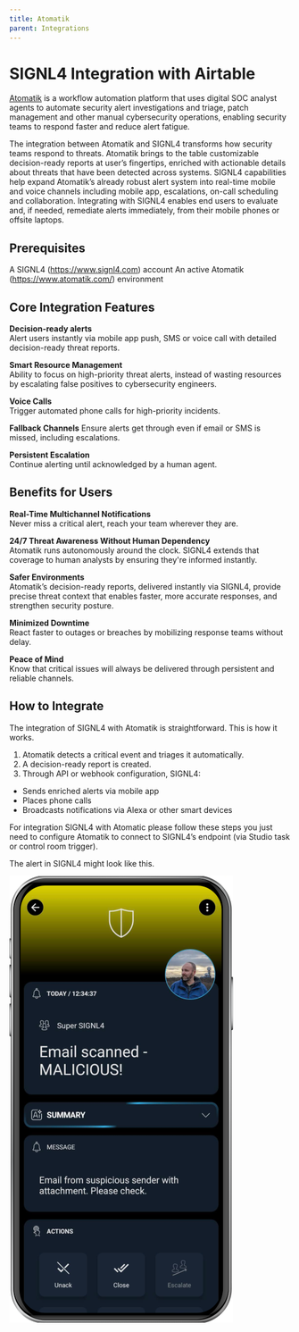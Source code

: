 ```yaml
---
title: Atomatik
parent: Integrations
---
```


# SIGNL4 Integration with Airtable

[Atomatik](https://www.atomatik.com/) is a workflow automation platform that uses digital SOC analyst agents to automate security alert investigations and triage, patch management and other manual cybersecurity operations, enabling security teams to respond faster and reduce alert fatigue.

The integration between Atomatik and SIGNL4 transforms how security teams respond to threats. Atomatik brings to the table customizable decision-ready reports at user’s fingertips, enriched with actionable details about threats that have been detected across systems. SIGNL4 capabilities help expand Atomatik’s already robust alert system into real-time mobile and voice channels including mobile app, escalations, on-call scheduling and collaboration. Integrating with SIGNL4 enables end users to evaluate and, if needed, remediate alerts immediately, from their mobile phones or offsite laptops.

## Prerequisites
A SIGNL4 (https://www.signl4.com) account
An active Atomatik (https://www.atomatik.com/) environment

## Core Integration Features

**Decision-ready alerts**  
Alert users instantly via mobile app push, SMS or voice call with detailed decision-ready threat reports.

**Smart Resource Management**  
Ability to focus on high-priority threat alerts, instead of wasting resources by escalating false positives to cybersecurity engineers.

**Voice Calls**  
Trigger automated phone calls for high-priority incidents.

**Fallback Channels**
Ensure alerts get through even if email or SMS is missed, including escalations.

**Persistent Escalation**  
Continue alerting until acknowledged by a human agent.

## Benefits for Users

**Real-Time Multichannel Notifications**  
Never miss a critical alert, reach your team wherever they are.

**24/7 Threat Awareness Without Human Dependency**  
Atomatik runs autonomously around the clock. SIGNL4 extends that coverage to human analysts by ensuring they're informed instantly.

**Safer Environments**  
Atomatik’s decision-ready reports, delivered instantly via SIGNL4, provide precise threat context that enables faster, more accurate responses, and strengthen security posture.

**Minimized Downtime**  
React faster to outages or breaches by mobilizing response teams without delay.

**Peace of Mind**  
Know that critical issues will always be delivered through persistent and reliable channels.

## How to Integrate

The integration of SIGNL4 with Atomatik is straightforward. This is how it works.

1. Atomatik detects a critical event and triages it automatically.
2. A decision-ready report is created.
3. Through API or webhook configuration, SIGNL4:
  - Sends enriched alerts via mobile app
  - Places phone calls
  - Broadcasts notifications via Alexa or other smart devices

For integration SIGNL4 with Atomatic please follow these steps you just need to configure Atomatik to connect to SIGNL4’s endpoint (via Studio task or control room trigger).

The alert in SIGNL4 might look like this.

![SIGNL4 Alert](signl4-atomatik.png)


